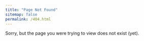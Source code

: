 ```yaml
---
title: "Page Not Found"
sitemap: false
permalink: /404.html
---
```


Sorry, but the page you were trying to view does not exist (yet).
